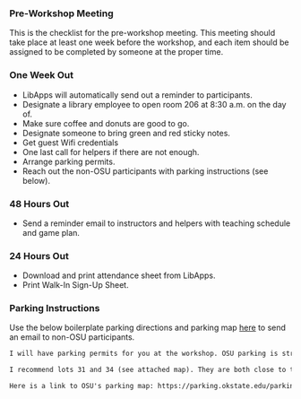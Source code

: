 ### Pre-Workshop Meeting
This is the checklist for the pre-workshop meeting. This meeting should take place at least one week before the workshop, and each item should be assigned to be completed by someone at the proper time.

### One Week Out
- LibApps will automatically send out a reminder to participants.
- Designate a library employee to open room 206 at 8:30 a.m. on the day of.
- Make sure coffee and donuts are good to go.
- Designate someone to bring green and red sticky notes.
- Get guest Wifi credentials
- One last call for helpers if there are not enough.
- Arrange parking permits.
- Reach out the non-OSU participants with parking instructions (see below).

### 48 Hours Out
- Send a reminder email to instructors and helpers with teaching schedule and game plan.

### 24 Hours Out
- Download and print attendance sheet from LibApps.
- Print Walk-In Sign-Up Sheet.

### Parking Instructions
Use the below boilerplate parking directions and parking map [here](https://mfr.osf.io/render?url=https://osf.io/swy9k/?direct%26mode=render%26action=download%26mode=render) to send an email to non-OSU participants.

```txt
I will have parking permits for you at the workshop. OSU parking is strictly enforced. First, park at a meter and throw in a quarter, then come find me at the workshop in the Edmon Low Library. Once I give you a permit, you can move your car to a non-metered spot.

I recommend lots 31 and 34 (see attached map). They are both close to the library and have metered parking. If you turn south onto Monroe from Hall of Fame, travel two blocks. Lot 31 is on your left. To find lot 34, continue south until you reach Athletic Road and turn left.

Here is a link to OSU's parking map: https://parking.okstate.edu/parking-map
```
